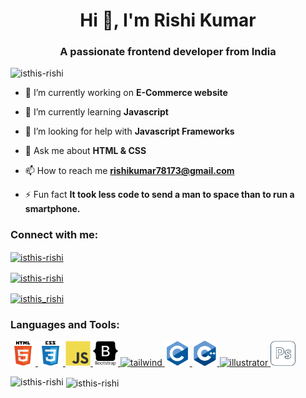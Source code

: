 <h1 align="center">Hi 👋, I'm Rishi Kumar</h1>
<h3 align="center">A passionate frontend developer from India</h3>

<p align="left"> <img src="https://komarev.com/ghpvc/?username=isthis-rishi&label=Profile%20views&color=0e75b6&style=flat" alt="isthis-rishi" /> </p>

- 🔭 I’m currently working on **E-Commerce website**

- 🌱 I’m currently learning **Javascript**

- 🤝 I’m looking for help with **Javascript Frameworks**

- 💬 Ask me about **HTML & CSS**

- 📫 How to reach me **rishikumar78173@gmail.com**

- ⚡ Fun fact **It took less code to send a man to space than to run a smartphone.**

<h3 align="left">Connect with me:</h3>
<p align="left">
  
<a href="https://codepen.io/isthis-rishi" target="blank"><img align="center" src="https://raw.githubusercontent.com/rahuldkjain/github-profile-readme-generator/master/src/images/icons/Social/codepen.svg" alt="isthis-rishi" height="30" width="40" /></a>
  
<a href="https://linkedin.com/in/isthis-rishi" target="blank"><img align="center" src="https://raw.githubusercontent.com/rahuldkjain/github-profile-readme-generator/master/src/images/icons/Social/linked-in-alt.svg" alt="isthis-rishi" height="30" width="40" /></a>

<a href="https://instagram.com/isthis_rishi" target="blank"><img align="center" src="https://raw.githubusercontent.com/rahuldkjain/github-profile-readme-generator/master/src/images/icons/Social/instagram.svg" alt="isthis_rishi" height="30" width="40" /></a>
</p>

<h3 align="left">Languages and Tools:</h3>
<p align="left">


  <a href="https://www.w3.org/html/" target="_blank" rel="noreferrer"> 
  <img src="https://raw.githubusercontent.com/devicons/devicon/master/icons/html5/html5-original-wordmark.svg" alt="html5" width="40" height="40"/> 
  </a>

  <a href="https://www.w3schools.com/css/" target="_blank" rel="noreferrer"> 
  <img src="https://raw.githubusercontent.com/devicons/devicon/master/icons/css3/css3-original-wordmark.svg" alt="css3" width="40" height="40"/> 
  </a>

  <a href="https://developer.mozilla.org/en-US/docs/Web/JavaScript" target="_blank" rel="noreferrer"> 
  <img src="https://raw.githubusercontent.com/devicons/devicon/master/icons/javascript/javascript-original.svg" alt="javascript" width="40" height="40"/> 
  </a>

  
  <a href="https://getbootstrap.com" target="_blank" rel="noreferrer"> 
  <img src="https://raw.githubusercontent.com/devicons/devicon/master/icons/bootstrap/bootstrap-plain-wordmark.svg" alt="bootstrap" width="40" height="40"/> 
  </a> 

   <a href="https://tailwindcss.com/" target="_blank" rel="noreferrer"> 
  <img src="https://www.vectorlogo.zone/logos/tailwindcss/tailwindcss-icon.svg" alt="tailwind" width="40" height="40"/>
  </a> 

  
  <a href="https://www.cprogramming.com/" target="_blank" rel="noreferrer"> 
  <img src="https://raw.githubusercontent.com/devicons/devicon/master/icons/c/c-original.svg" alt="c" width="40" height="40"/> 
  </a> 

  
  <a href="https://www.w3schools.com/cpp/" target="_blank" rel="noreferrer"> 
  <img src="https://raw.githubusercontent.com/devicons/devicon/master/icons/cplusplus/cplusplus-original.svg" alt="cplusplus" width="40" height="40"/> 
  </a> 


  
  <a href="https://www.adobe.com/in/products/illustrator.html" target="_blank" rel="noreferrer">
  <img src="https://www.vectorlogo.zone/logos/adobe_illustrator/adobe_illustrator-icon.svg" alt="illustrator" width="40" height="40"/> 
  </a> 

  
  <a href="https://www.photoshop.com/en" target="_blank" rel="noreferrer"> 
  <img src="https://raw.githubusercontent.com/devicons/devicon/master/icons/photoshop/photoshop-line.svg" alt="photoshop" width="40" height="40"/> 
  </a> 


  
  </p>

<p>
  <img align="left" src="https://github-readme-stats.vercel.app/api/top-langs?username=isthis-rishi&show_icons=true&locale=en&layout=compact" alt="isthis-rishi" />
</p>

<p>&nbsp;<img align="center" src="https://github-readme-stats.vercel.app/api?username=isthis-rishi&show_icons=true&locale=en" alt="isthis-rishi" /></p>
